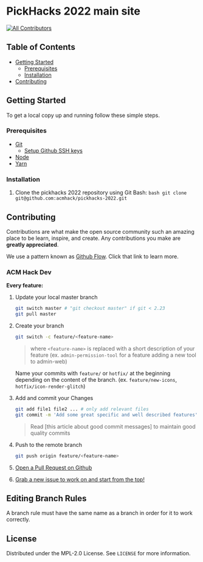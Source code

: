 # PickHacks 2022 main site

<!-- ALL-CONTRIBUTORS-BADGE:START - Do not remove or modify this section -->

[![All Contributors](https://img.shields.io/badge/all_contributors-7-orange.svg?style=flat-square)](#contributors-)

<!-- ALL-CONTRIBUTORS-BADGE:END -->
<!-- [View Live](https://mstacm.org) | -->

<!-- TABLE OF CONTENTS -->

## Table of Contents

- [Getting Started](#getting-started)
  - [Prerequisites](#prerequisites)
  - [Installation](#installation)
- [Contributing](#contributing)

<!-- GETTING STARTED -->

## Getting Started

To get a local copy up and running follow these simple steps.

### Prerequisites

- [Git](https://git-scm.com/download/)
  - [Setup Github SSH keys](https://docs.github.com/en/authentication/connecting-to-github-with-ssh/generating-a-new-ssh-key-and-adding-it-to-the-ssh-agent)
- [Node](https://nodejs.org/en/)
- [Yarn](https://classic.yarnpkg.com/lang/en/docs/install/#windows-stable)

### Installation

1. Clone the pickhacks 2022 repository using Git Bash:
   `bash git clone git@github.com:acmhack/pickhacks-2022.git `

<!-- CONTRIBUTING -->

## Contributing

Contributions are what make the open source community such an amazing place to
be learn, inspire, and create. Any contributions you make are **greatly
appreciated**.

We use a pattern known as [Github Flow](https://guides.github.com/introduction/flow/). Click that link to learn more.

### ACM Hack Dev

**Every feature:**

1. Update your local master branch
   ```bash
   git switch master # "git checkout master" if git < 2.23
   git pull master
   ```
2. Create your branch

   ```bash
   git switch -c feature/<feature-name>
   ```

   > where `<feature-name>` is replaced with a short description of
   > your feature (ex. `admin-permission-tool` for a feature adding a new tool to admin-web)

   Name your commits with `feature/` or `hotfix/` at the beginning depending on the content of the branch. (ex. `feature/new-icons`, `hotfix/icon-render-glitch`)

3. Add and commit your Changes
   ```bash
   git add file1 file2 ... # only add relevant files
   git commit -m 'Add some great specific and well described features' # After the "-m" goes the commit message
   ```
   > Read [this article about good commit messages] to maintain good quality commits
4. Push to the remote branch
   ```bash
   git push origin feature/<feature-name>
   ```
5. [Open a Pull Request on Github](https://github.com/acmhack/pickhacks-2022/pulls)
6. [Grab a new issue to work on and start from the top!](https://github.com/acmhack/pickhacks-2022/issues)

<!-- Branch Rules -->

## Editing Branch Rules

A branch rule must have the same name as a branch in order for it to work correctly.

<!-- LICENSE -->

## License

Distributed under the MPL-2.0 License. See `LICENSE` for more information.
